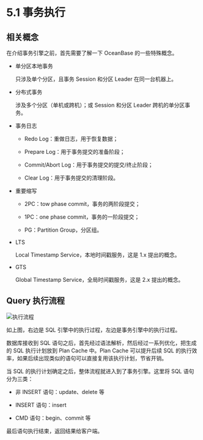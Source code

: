 # 5.1 事务执行

## 相关概念

在介绍事务引擎之前，首先需要了解一下 OceanBase 的一些特殊概念。

* 单分区本地事务

  只涉及单个分区，且事务 Session 和分区 Leader 在同一台机器上。

* 分布式事务

  涉及多个分区（单机或跨机）；或 Session 和分区 Leader 跨机的单分区事务。

* 事务日志

  * Redo Log：重做日志，用于恢复数据；

  * Prepare Log：用于事务提交的准备阶段；

  * Commit/Abort Log：用于事务提交的提交/终止阶段；

  * Clear Log：用于事务提交的清理阶段。

* 重要缩写

  * 2PC：tow phase commit，事务的两阶段提交；

  * 1PC：one phase commit，事务的一阶段提交；

  * PG：Partition Group，分区组。

* LTS

  Local Timestamp Service，本地时间戳服务，这是 1.x 提出的概念。

* GTS

  Global Timestamp Service，全局时间戳服务，这是 2.x 提出的概念。

## Query 执行流程

![执行流程](https://obbusiness-private.oss-cn-shanghai.aliyuncs.com/doc/img/kernel-advanced/V1.0.0/zh-CN/5.transaction-engine/2.transaction-execution-01.png)

如上图，右边是 SQL 引擎中的执行过程，左边是事务引擎中的执行过程。

数据库接收到 SQL 语句之后，首先经过语法解析，然后经过一系列优化，把生成的 SQL 执行计划放到 Plan Cache 中。Plan Cache 可以提升后续 SQL 的执行效率，如果后续出现类似的语句可以直接复用该执行计划，节省开销。

当 SQL 的执行计划确定之后，整体流程就进入到了事务引擎。这里将 SQL 语句分为三类：

* 非 INSERT 语句：update、delete 等

* INSERT 语句：insert

* CMD 语句：begin、commit 等

最后语句执行结束，返回结果给客户端。
